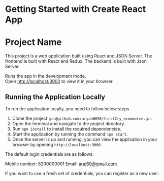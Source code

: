 # Getting Started with Create React App

# Project Name

This project is a web application built using React and JSON Server.
The frontend is built with React and Redux.
The backend is built with Json Server.


Runs the app in the development mode.\
Open [http://localhost:3000](https://6457f78a077e6b16952b1a90--sprightly-queijadas-ca6cba.netlify.app/) to view it in your browser.

## Running the Application Locally

To run the application locally, you need to follow below steps

1. Clone the project `git@github.com:aryan6098/firstCry_ecommerce.git`
2. Open the terminal and navigate to the project directory.
3. Run `npm install` to install the required dependencies.
4. Start the application by running the command `npm start`.
5. Once the server is up and running, you can view the application in your browser by opening `http://localhost:3000`.

The default login credentials are as follows:

Mobile number: 8200000001
Email: araj60@gmail.com


If you want to use a fresh set of credentials, you can register as a new user.


